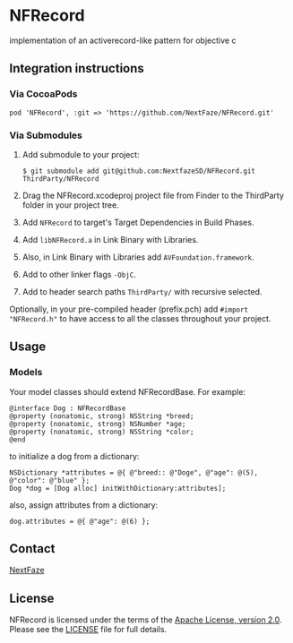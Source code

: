 # NFRecord

implementation of an activerecord-like pattern for objective c

## Integration instructions

### Via CocoaPods

    pod 'NFRecord', :git => 'https://github.com/NextFaze/NFRecord.git'

### Via Submodules

1. Add submodule to your project:

    `$ git submodule add git@github.com:NextfazeSD/NFRecord.git ThirdParty/NFRecord`
    
2. Drag the NFRecord.xcodeproj project file from Finder to the ThirdParty folder in your project tree.
3. Add `NFRecord` to target's Target Dependencies in Build Phases. 
4. Add `libNFRecord.a` in Link Binary with Libraries.
5. Also, in Link Binary with Libraries add `AVFoundation.framework`.
6. Add to other linker flags `-ObjC`.
7. Add to header search paths `ThirdParty/` with recursive selected.

Optionally, in your pre-compiled header (prefix.pch) add `#import "NFRecord.h"` to have access to all the classes throughout your project.

## Usage

### Models

Your model classes should extend NFRecordBase.  For example:

    @interface Dog : NFRecordBase
    @property (nonatomic, strong) NSString *breed;
    @property (nonatomic, strong) NSNumber *age;
    @property (nonatomic, strong) NSString *color;
    @end

to initialize a dog from a dictionary:

    NSDictionary *attributes = @{ @"breed:: @"Doge", @"age": @(5), @"color": @"blue" };
    Dog *dog = [Dog alloc] initWithDictionary:attributes];

also, assign attributes from a dictionary:

    dog.attributes = @{ @"age": @(6) };

## Contact

[NextFaze](http://nextfaze.com)

## License

NFRecord is licensed under the terms of the [Apache License, version 2.0](http://www.apache.org/licenses/LICENSE-2.0.html). Please see the [LICENSE](https://github.com/NextfazeSD/NFRecord/blob/master/LICENSE) file for full details.


